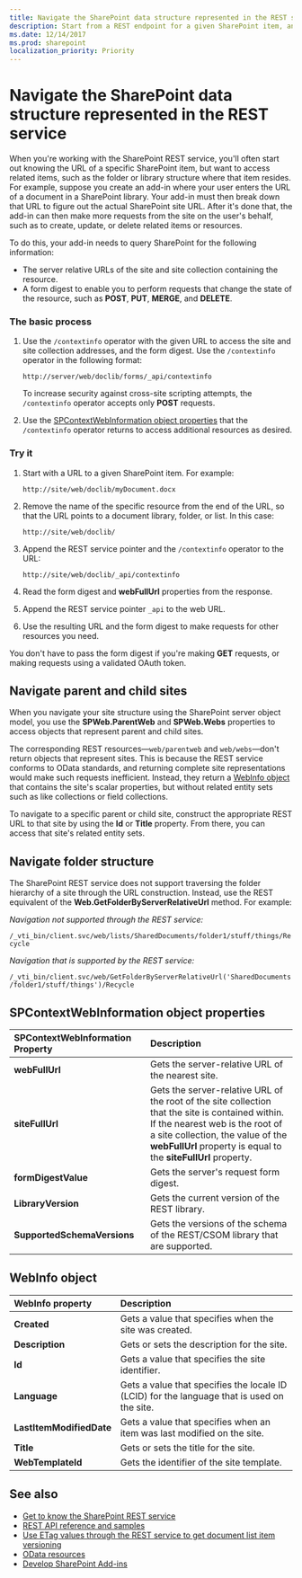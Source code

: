 ```yaml
---
title: Navigate the SharePoint data structure represented in the REST service
description: Start from a REST endpoint for a given SharePoint item, and navigate to and access related items, such as parent sites or the library structure where that item resides. 
ms.date: 12/14/2017
ms.prod: sharepoint
localization_priority: Priority
---
```


# Navigate the SharePoint data structure represented in the REST service

When you're working with the SharePoint REST service, you'll often start out knowing the URL of a specific SharePoint item, but want to access related items, such as the folder or library structure where that item resides. For example, suppose you create an add-in where your user enters the URL of a document in a SharePoint library. Your add-in must then break down that URL to figure out the actual SharePoint site URL. After it's done that, the add-in can then make more requests from the site on the user's behalf, such as to create, update, or delete related items or resources. 

To do this, your add-in needs to query SharePoint for the following information:

- The server relative URLs of the site and site collection containing the resource.
- A form digest to enable you to perform requests that change the state of the resource, such as **POST**, **PUT**, **MERGE**, and **DELETE**.

### The basic process

1. Use the `/contextinfo` operator with the given URL to access the site and site collection addresses, and the form digest. Use the `/contextinfo` operator in the following format:
    
    `http://server/web/doclib/forms/_api/contextinfo`
    
    To increase security against cross-site scripting attempts, the `/contextinfo` operator accepts only **POST** requests.
    
2. Use the [SPContextWebInformation object properties](#bk_props) that the `/contextinfo` operator returns to access additional resources as desired.
    
 
### Try it

1. Start with a URL to a given SharePoint item. For example:
    
    `http://site/web/doclib/myDocument.docx`
    
2. Remove the name of the specific resource from the end of the URL, so that the URL points to a document library, folder, or list. In this case:
    
    `http://site/web/doclib/`
    
3. Append the REST service pointer and the `/contextinfo` operator to the URL:
    
    `http://site/web/doclib/_api/contextinfo`
    
4. Read the form digest and **webFullUrl** properties from the response.
 
5. Append the REST service pointer `_api` to the web URL.

6. Use the resulting URL and the form digest to make requests for other resources you need.

You don't have to pass the form digest if you're making **GET** requests, or making requests using a validated OAuth token.

<a name="bk_sites"> </a> 

## Navigate parent and child sites

When you navigate your site structure using the SharePoint server object model, you use the **SPWeb.ParentWeb** and **SPWeb.Webs** properties to access objects that represent parent and child sites.

The corresponding REST resources—`web/parentweb` and `web/webs`—don't return objects that represent sites. This is because the REST service conforms to OData standards, and returning complete site representations would make such requests inefficient. Instead, they return a [WebInfo object ](#bk_webinfo) that contains the site's scalar properties, but without related entity sets such as like collections or field collections.

To navigate to a specific parent or child site, construct the appropriate REST URL to that site by using the **Id** or **Title** property. From there, you can access that site's related entity sets.

<a name="bk_folders"> </a> 

## Navigate folder structure

The SharePoint REST service does not support traversing the folder hierarchy of a site through the URL construction. Instead, use the REST equivalent of the **Web.GetFolderByServerRelativeUrl** method. For example:

*Navigation not supported through the REST service:* 

`/_vti_bin/client.svc/web/lists/SharedDocuments/folder1/stuff/things/Recycle`
 
*Navigation that is supported by the REST service:* 
 
`/_vti_bin/client.svc/web/GetFolderByServerRelativeUrl('SharedDocuments/folder1/stuff/things')/Recycle`
 

<a name="bk_props"> </a>

## SPContextWebInformation object properties

|**SPContextWebInformation Property**|**Description**|
|:-----|:-----|
|**webFullUrl**|Gets the server-relative URL of the nearest site.|
|**siteFullUrl**|Gets the server-relative URL of the root of the site collection that the site is contained within.<br/>If the nearest web is the root of a site collection, the value of the **webFullUrl** property is equal to the **siteFullUrl** property.|
|**formDigestValue**|Gets the server's request form digest.|
|**LibraryVersion**|Gets the current version of the REST library.|
|**SupportedSchemaVersions**|Gets the versions of the schema of the REST/CSOM library that are supported.|

<a name="bk_webinfo"> </a>

## WebInfo object

|**WebInfo property**|**Description**|
|:-----|:-----|
|**Created**|Gets a value that specifies when the site was created.|
|**Description**|Gets or sets the description for the site.|
|**Id**|Gets a value that specifies the site identifier.|
|**Language**|Gets a value that specifies the locale ID (LCID) for the language that is used on the site.|
|**LastItemModifiedDate**|Gets a value that specifies when an item was last modified on the site.|
|**Title**|Gets or sets the title for the site.|
|**WebTemplateId**|Gets the identifier of the site template.|

## See also
<a name="bk_addresources"> </a>

- [Get to know the SharePoint REST service](get-to-know-the-sharepoint-rest-service.md)
- [REST API reference and samples](https://msdn.microsoft.com/library)
- [Use ETag values through the REST service to get document list item versioning](working-with-lists-and-list-items-with-rest.md#using-etag-values-to-determine-document-and-list-item-versioning)
- [OData resources](get-to-know-the-sharepoint-rest-service.md#odata-resources)
- [Develop SharePoint Add-ins](develop-sharepoint-add-ins.md)
    
 

 

 

